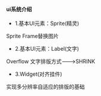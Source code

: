 #### ui系统介绍

* 1.基本UI元素：Sprite(精灵)

Sprite Frame替换图片

* 2.基本UI元素：Label(文字)

Overflow  文字排版方式--->SHRINK

* 3.Widget(对齐挂件)

实现多分辨率自适应的排版的基础


